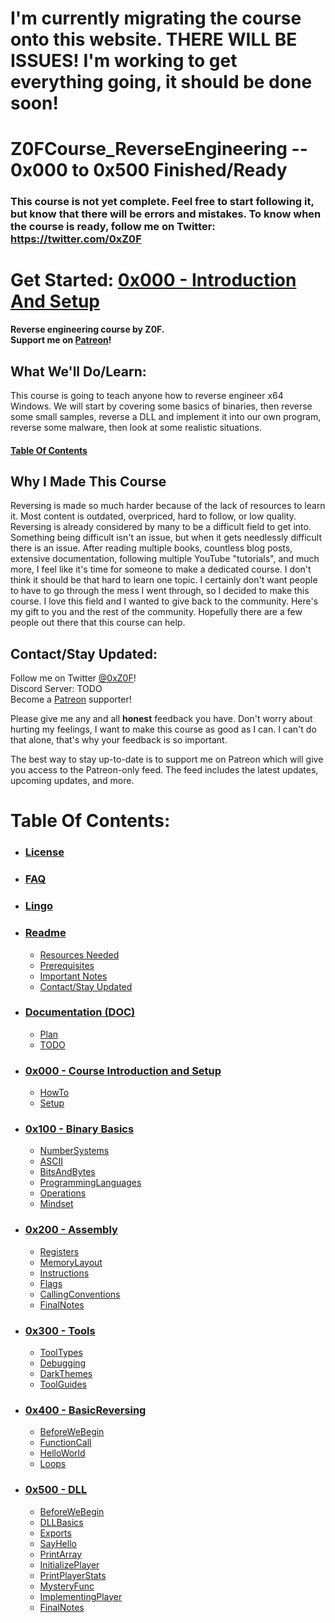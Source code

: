 # I'm currently migrating the course onto this website. THERE WILL BE ISSUES! I'm working to get everything going, it should be done soon!

# Z0FCourse_ReverseEngineering -- 0x000 to 0x500 Finished/Ready

### This course is not yet complete. Feel free to start following it, but know that there will be errors and mistakes. To know when the course is ready, follow me on Twitter: https://twitter.com/0xZ0F

# Get Started: [0x000 - Introduction And Setup](0x000-IntroductionAndSetup/0x000-IntroductionAndSetup.md)

**Reverse engineering course by Z0F.  
Support me on [Patreon](https://www.patreon.com/z0f)!**

## What We'll Do/Learn:
This course is going to teach anyone how to reverse engineer x64 Windows. We will start by covering some basics of binaries, then reverse some small samples, reverse a DLL and implement it into our own program, reverse some malware, then look at some realistic situations.

#### [Table Of Contents](TableOfContents.md)

## Why I Made This Course
Reversing is made so much harder because of the lack of resources to learn it. Most content is outdated, overpriced, hard to follow, or low quality. Reversing is already considered by many to be a difficult field to get into. Something being difficult isn't an issue, but when it gets needlessly difficult there is an issue. After reading multiple books, countless blog posts, extensive documentation, following multiple YouTube "tutorials", and much more, I feel like it's time for someone to make a dedicated course. I don't think it should be that hard to learn one topic. I certainly don't want people to have to go through the mess I went through, so I decided to make this course. I love this field and I wanted to give back to the community. Here's my gift to you and the rest of the community. Hopefully there are a few people out there that this course can help.

<a name="contact"></a>
## Contact/Stay Updated:
Follow me on Twitter [@0xZ0F](https://twitter.com/0xZ0F)!  
Discord Server: TODO  
Become a [Patreon](https://www.patreon.com/z0f) supporter!  

Please give me any and all **honest** feedback you have. Don't worry about hurting my feelings, I want to make this course as good as I can. I can't do that alone, that's why your feedback is so important.

The best way to stay up-to-date is to support me on Patreon which will give you access to the Patreon-only feed. The feed includes the latest updates, upcoming updates, and more.
<br />

# Table Of Contents:
* ### [License](LICENSE.md)
* ### [FAQ](FAQ.md)
* ### [Lingo](Lingo.md)
* ### [Readme](README.md)
    * [Resources Needed](README.md#resources)
    * [Prerequisites](README.md#prerequisites)
    * [Important Notes](README.md#importantnotes)
    * [Contact/Stay Updated](README.md#contact)
    
* ### [Documentation (DOC)](DOC)
    * [Plan](DOC/Plan.md)
    * [TODO](DOC/TODO.md)

* ### [0x000 - Course Introduction and Setup](0x000-IntroductionAndSetup)
    * [HowTo](0x000-IntroductionAndSetup/0x001-HowTo.md)
    * [Setup](0x000-IntroductionAndSetup/0x002-Setup.md)
    
* ### [0x100 - Binary Basics](0x100-BinaryBasics)
    * [NumberSystems](0x100-BinaryBasics/0x101-NumberSystems.md)
    * [ASCII](0x100-BinaryBasics/0x102-ASCII.md)
    * [BitsAndBytes](0x100-BinaryBasics/0x103-BitsAndBytes.md)
    * [ProgrammingLanguages](0x100-BinaryBasics/0x104-ProgrammingLanguages.md)
    * [Operations](0x100-BinaryBasics/0x105-Operations.md)
    * [Mindset](0x100-BinaryBasics/0x106-Mindset.md)
    
* ### [0x200 - Assembly](0x200-Assembly)
    * [Registers](0x200-Assembly/0x201-Registers.md)
    * [MemoryLayout](0x200-Assembly/0x202-MemoryLayout.md)
    * [Instructions](0x200-Assembly/0x203-Instructions.md)
    * [Flags](0x200-Assembly/0x204-Flags.md)
    * [CallingConventions](0x200-Assembly/0x205-CallingConventions.md)
    * [FinalNotes](0x200-Assembly/0x206-FinalNotes.md)
  
* ### [0x300 - Tools](0x300-Tools)
    * [ToolTypes](0x300-Tools/0x301-ToolTypes.md)
    * [Debugging](0x300-Tools/0x302-Debugging.md)
    * [DarkThemes](0x300-Tools/0x303-DarkThemes.md)
    * [ToolGuides](0x300-Tools/0x304-ToolGuides.md)
  
* ### [0x400 - BasicReversing](0x400-BasicReversing)
    * [BeforeWeBegin](0x400-BasicReversing/0x401-BeforeWeBegin.md)
    * [FunctionCall](0x400-BasicReversing/0x402-FunctionCall.md)
    * [HelloWorld](0x400-BasicReversing/0x403-HelloWorld.md)
    * [Loops](0x400-BasicReversing/0x404-Loops.md)

* ### [0x500 - DLL](0x500-DLL)
    * [BeforeWeBegin](0x500-DLL/0x501-BeforeWeBegin.md)
    * [DLLBasics](0x500-DLL/0x502-DLLBasics.md)
    * [Exports](0x500-DLL/0x503-Exports.md)
    * [SayHello](0x500-DLL/0x504-SayHello.md)
    * [PrintArray](0x500-DLL/0x505-PrintArray.md)
    * [InitializePlayer](0x500-DLL/0x506-InitializePlayer.md)
    * [PrintPlayerStats](0x500-DLL/0x507-PrintPlayerStats.md)
    * [MysteryFunc](0x500-DLL/0x508-MysteryFunc.md)
    * [ImplementingPlayer](0x500-DLL/0x509-ImplementingPlayer.md)
    * [FinalNotes](0x500-DLL/0x510-FinalNotes.md)